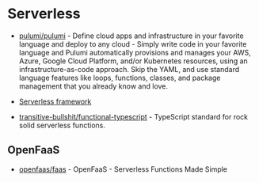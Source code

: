 # Serverless

- [pulumi/pulumi](https://github.com/pulumi/pulumi) - Define cloud apps and infrastructure in your favorite language and deploy to any cloud - Simply write code in your favorite language and Pulumi automatically provisions and manages your AWS, Azure, Google Cloud Platform, and/or Kubernetes resources, using an infrastructure-as-code approach. Skip the YAML, and use standard language features like loops, functions, classes, and package management that you already know and love.

- [Serverless framework](https://serverless.com/)

- [transitive-bullshit/functional-typescript](https://github.com/transitive-bullshit/functional-typescript) - TypeScript standard for rock solid serverless functions.

## OpenFaaS

- [openfaas/faas](https://github.com/openfaas/faas) - OpenFaaS - Serverless Functions Made Simple
